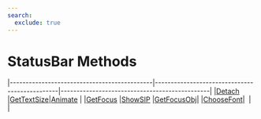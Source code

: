 ```yaml
---
search:
  exclude: true
---
```


<h1 class="heading"><span class="name">StatusBar Methods</span></h1>

|---------------------------------------------|-----------------------------------------------|-----------------------------------------------|
|[Detach](../methodorevents/detach.md)        |[GetTextSize](../methodorevents/gettextsize.md)|[Animate](../methodorevents/animate.md)        |
|[GetFocus](../methodorevents/getfocus.md)    |[ShowSIP](../methodorevents/showsip.md)        |[GetFocusObj](../methodorevents/getfocusobj.md)|
|[ChooseFont](../methodorevents/choosefont.md)|&nbsp;                                         |&nbsp;                                         |
